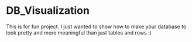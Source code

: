 # DB_Visualization

This is for fun project. I just wanted to show how to make your database to look pretty and more meaningful than just tables and rows :)

